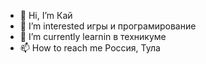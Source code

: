 - 👋 Hi, I’m  Кай
- 👀 I’m interested  игры  и програмирование 
- 🌱 I’m currently learnin  в техникуме 
- 📫 How to reach me Россия, Тула
